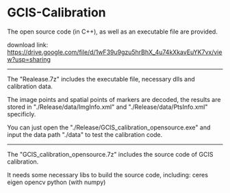 # GCIS-Calibration
The open source code (in C++), as well as an executable file are provided.

download link: https://drive.google.com/file/d/1wF39u9gzu5hrBhX_4u74kXkavEuYK7vx/view?usp=sharing

**************************
The  "Realease.7z" includes the executable file, necessary dlls and calibration data.

The image points and spatial points of markers are decoded, the results are stored in "./Release/data/ImgInfo.xml" and "./Release/data/PtsInfo.xml" specificly.

You can just open the "./Release/GCIS_calibration_opensource.exe" and input the data path "./data" to test the calibration code.

**************************
The  "GCIS_calibration_opensource.7z" includes the source code of GCIS calibration.

It needs some necessary libs to build the source code, including:
ceres
eigen
opencv
python (with numpy)
